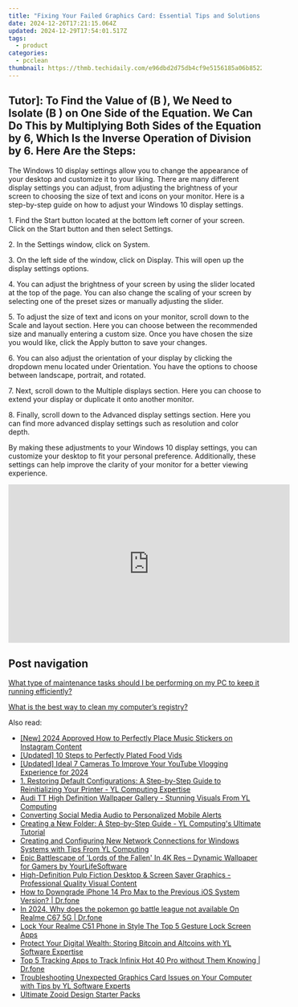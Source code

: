 ```yaml
---
title: "Fixing Your Failed Graphics Card: Essential Tips and Solutions by YL Software"
date: 2024-12-26T17:21:15.064Z
updated: 2024-12-29T17:54:01.517Z
tags:
  - product
categories:
  - pcclean
thumbnail: https://thmb.techidaily.com/e96dbd2d75db4cf9e5156185a06b8522a82e72348433fead285cc509b104d60e.jpg
---
```


## Tutor]: To Find the Value of \(B \), We Need to Isolate \(B \) on One Side of the Equation. We Can Do This by Multiplying Both Sides of the Equation by 6, Which Is the Inverse Operation of Division by 6. Here Are the Steps:

The Windows 10 display settings allow you to change the appearance of your desktop and customize it to your liking. There are many different display settings you can adjust, from adjusting the brightness of your screen to choosing the size of text and icons on your monitor. Here is a step-by-step guide on how to adjust your Windows 10 display settings. 

1\. Find the Start button located at the bottom left corner of your screen. Click on the Start button and then select Settings.

2\. In the Settings window, click on System.

3\. On the left side of the window, click on Display. This will open up the display settings options. 

4\. You can adjust the brightness of your screen by using the slider located at the top of the page. You can also change the scaling of your screen by selecting one of the preset sizes or manually adjusting the slider.

5\. To adjust the size of text and icons on your monitor, scroll down to the Scale and layout section. Here you can choose between the recommended size and manually entering a custom size. Once you have chosen the size you would like, click the Apply button to save your changes.

6\. You can also adjust the orientation of your display by clicking the dropdown menu located under Orientation. You have the options to choose between landscape, portrait, and rotated.

7\. Next, scroll down to the Multiple displays section. Here you can choose to extend your display or duplicate it onto another monitor.

8\. Finally, scroll down to the Advanced display settings section. Here you can find more advanced display settings such as resolution and color depth. 

By making these adjustments to your Windows 10 display settings, you can customize your desktop to fit your personal preference. Additionally, these settings can help improve the clarity of your monitor for a better viewing experience.

<!-- affiliate ads begin -->
<iframe width="560" height="315" src="https://www.youtube.com/embed/qv4Qm7kpeMs?si=9fv5SOS5a2DvixTK" title="YouTube video player" frameborder="0" allow="accelerometer; autoplay; clipboard-write; encrypted-media; gyroscope; picture-in-picture; web-share" referrerpolicy="strict-origin-when-cross-origin" allowfullscreen></iframe>
<!-- affiliate ads end -->

## Post navigation

[What type of maintenance tasks should I be performing on my PC to keep it running efficiently?](https://tools.techidaily.com/pcclean/products/)

[What is the best way to clean my computer’s registry?](https://tools.techidaily.com/pcclean/products/)

<ins class="adsbygoogle"
     style="display:block"
     data-ad-format="autorelaxed"
     data-ad-client="ca-pub-7571918770474297"
     data-ad-slot="1223367746"></ins>

<ins class="adsbygoogle"
     style="display:block"
     data-ad-client="ca-pub-7571918770474297"
     data-ad-slot="8358498916"
     data-ad-format="auto"
     data-full-width-responsive="true"></ins>

<span class="atpl-alsoreadstyle">Also read:</span>
<div><ul>
<li><a href="https://instagram-video-recordings.techidaily.com/new-2024-approved-how-to-perfectly-place-music-stickers-on-instagram-content/"><u>[New] 2024 Approved How to Perfectly Place Music Stickers on Instagram Content</u></a></li>
<li><a href="https://vp-tips.techidaily.com/updated-10-steps-to-perfectly-plated-food-vids/"><u>[Updated] 10 Steps to Perfectly Plated Food Vids</u></a></li>
<li><a href="https://youtube-lab.techidaily.com/ed-ideal-7-cameras-to-improve-your-youtube-vlogging-experience-for-2024/"><u>[Updated] Ideal 7 Cameras To Improve Your YouTube Vlogging Experience for 2024</u></a></li>
<li><a href="https://win-cloud.techidaily.com/1-restoring-default-configurations-a-step-by-step-guide-to-reinitializing-your-printer-yl-computing-expertise/"><u>1. Restoring Default Configurations: A Step-by-Step Guide to Reinitializing Your Printer - YL Computing Expertise</u></a></li>
<li><a href="https://win-cloud.techidaily.com/audi-tt-high-definition-wallpaper-gallery-stunning-visuals-from-yl-computing/"><u>Audi TT High Definition Wallpaper Gallery - Stunning Visuals From YL Computing</u></a></li>
<li><a href="https://article-files.techidaily.com/converting-social-media-audio-to-personalized-mobile-alerts/"><u>Converting Social Media Audio to Personalized Mobile Alerts</u></a></li>
<li><a href="https://win-cloud.techidaily.com/creating-a-new-folder-a-step-by-step-guide-yl-computings-ultimate-tutorial/"><u>Creating a New Folder: A Step-by-Step Guide - YL Computing's Ultimate Tutorial</u></a></li>
<li><a href="https://win-cloud.techidaily.com/creating-and-configuring-new-network-connections-for-windows-systems-with-tips-from-yl-computing/"><u>Creating and Configuring New Network Connections for Windows Systems with Tips From YL Computing</u></a></li>
<li><a href="https://win-cloud.techidaily.com/epic-battlescape-of-lords-of-the-fallen-in-4k-res-dynamic-wallpaper-for-gamers-by-yourlifesoftware/"><u>Epic Battlescape of 'Lords of the Fallen' In 4K Res – Dynamic Wallpaper for Gamers by YourLifeSoftware</u></a></li>
<li><a href="https://win-cloud.techidaily.com/high-definition-pulp-fiction-desktop-and-screen-saver-graphics-professional-quality-visual-content/"><u>High-Definition Pulp Fiction Desktop & Screen Saver Graphics - Professional Quality Visual Content</u></a></li>
<li><a href="https://blog-min.techidaily.com/how-to-downgrade-iphone-14-pro-max-to-the-previous-ios-system-version-drfone-by-drfone-ios-system-repair-ios-system-repair/"><u>How to Downgrade iPhone 14 Pro Max to the Previous iOS System Version? | Dr.fone</u></a></li>
<li><a href="https://pokemon-go-android.techidaily.com/in-2024-why-does-the-pokemon-go-battle-league-not-available-on-realme-c67-5g-drfone-by-drfone-virtual-android/"><u>In 2024, Why does the pokemon go battle league not available On Realme C67 5G | Dr.fone</u></a></li>
<li><a href="https://easy-unlock-android.techidaily.com/lock-your-realme-c51-phone-in-style-the-top-5-gesture-lock-screen-apps-by-drfone-android/"><u>Lock Your Realme C51 Phone in Style The Top 5 Gesture Lock Screen Apps</u></a></li>
<li><a href="https://win-cloud.techidaily.com/protect-your-digital-wealth-storing-bitcoin-and-altcoins-with-yl-software-expertise/"><u>Protect Your Digital Wealth: Storing Bitcoin and Altcoins with YL Software Expertise</u></a></li>
<li><a href="https://android-location-track.techidaily.com/top-5-tracking-apps-to-track-infinix-hot-40-pro-without-them-knowing-drfone-by-drfone-virtual-android/"><u>Top 5 Tracking Apps to Track Infinix Hot 40 Pro without Them Knowing | Dr.fone</u></a></li>
<li><a href="https://win-cloud.techidaily.com/troubleshooting-unexpected-graphics-card-issues-on-your-computer-with-tips-by-yl-software-experts/"><u>Troubleshooting Unexpected Graphics Card Issues on Your Computer with Tips by YL Software Experts</u></a></li>
<li><a href="https://fox-access.techidaily.com/ultimate-zooid-design-starter-packs/"><u>Ultimate Zooid Design Starter Packs</u></a></li>
</ul></div>


